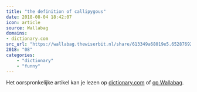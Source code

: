 ```yaml
---
title: "the definition of callipygous"
date: 2018-08-04 18:42:07
icon: article
source: Wallabag
domains:
- dictionary.com
src_url: "https://wallabag.thewiserbit.nl/share/613349a68019e5.65287692"
2018: "08"
categories:
    - "dictionary"
    - "funny"
---
```

Het oorspronkelijke artikel kan je lezen op [dictionary.com](https://www.dictionary.com/browse/callipygous) of [op Wallabag](https://wallabag.thewiserbit.nl/share/613349a68019e5.65287692). 